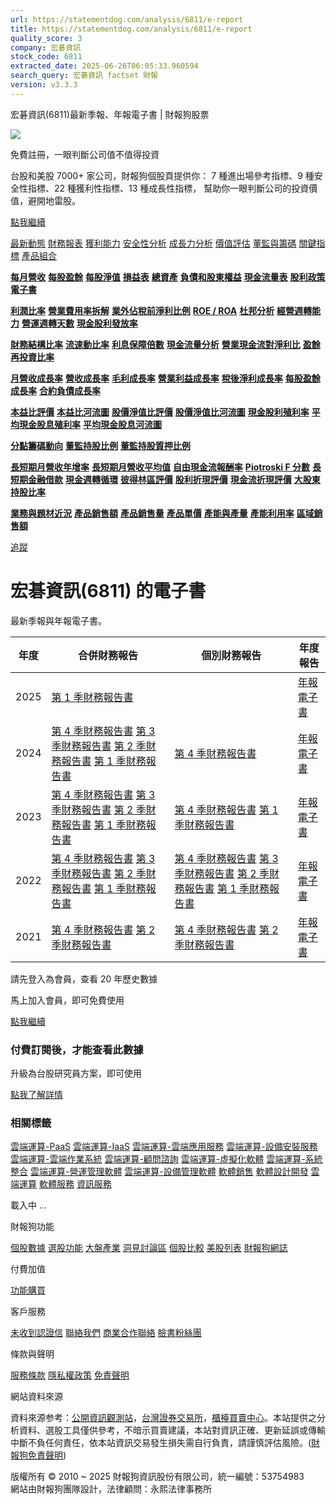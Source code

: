 ```yaml
---
url: https://statementdog.com/analysis/6811/e-report
title: https://statementdog.com/analysis/6811/e-report
quality_score: 3
company: 宏碁資訊
stock_code: 6811
extracted_date: 2025-06-26T06:05:33.960594
search_query: 宏碁資訊 factset 財報
version: v3.3.3
---
```


宏碁資訊(6811)最新季報、年報電子書 | 財報狗股票















![](https://www.facebook.com/tr?id=1265443774131605&ev=PageView&noscript=1)













































































免費註冊，一眼判斷公司值不值得投資

台股和美股 7000+ 家公司，財報狗個股頁提供你：
7 種進出場參考指標、9 種安全性指標、22 種獲利性指標、13 種成長性指標，
幫助你一眼判斷公司的投資價值，避開地雷股。

[點我繼續](/users/sign_up)

[最新動態](/analysis/6811)
[財務報表](/analysis/6811/monthly-revenue)
[獲利能力](/analysis/6811/profit-margin)
[安全性分析](/analysis/6811/financial-structure-ratio)
[成長力分析](/analysis/6811/monthly-revenue-growth-rate)
[價值評估](/analysis/6811/pe)
[董監與籌碼](/analysis/6811/broker-trading)
[關鍵指標](/analysis/6811/long-term-and-short-term-monthly-revenue-yoy)
[產品組合](/analysis/6811/ai-search)

[**每月營收**](/analysis/6811/monthly-revenue)
[**每股盈餘**](/analysis/6811/eps)
[**每股淨值**](/analysis/6811/nav)
[**損益表**](/analysis/6811/income-statement)
[**總資產**](/analysis/6811/assets)
[**負債和股東權益**](/analysis/6811/liabilities-and-equity)
[**現金流量表**](/analysis/6811/cash-flow-statement)
[**股利政策**](/analysis/6811/dividend-policy)
[**電子書**](/analysis/6811/e-report)

[**利潤比率**](/analysis/6811/profit-margin)
[**營業費用率拆解**](/analysis/6811/operating-expense-ratio)
[**業外佔稅前淨利比例**](/analysis/6811/non-operating-income-to-profit-before-tax)
[**ROE / ROA**](/analysis/6811/roe-roa)
[**杜邦分析**](/analysis/6811/du-pont-analysis)
[**經營週轉能力**](/analysis/6811/turnover-ratio)
[**營運週轉天數**](/analysis/6811/turnover-days)
[**現金股利發放率**](/analysis/6811/dividend-payout-ratio)

[**財務結構比率**](/analysis/6811/financial-structure-ratio)
[**流速動比率**](/analysis/6811/current-ratio-and-quick-ratio)
[**利息保障倍數**](/analysis/6811/interest-coverage-ratio)
[**現金流量分析**](/analysis/6811/cash-flow-analysis)
[**營業現金流對淨利比**](/analysis/6811/operating-cash-flow-to-net-income-ratio)
[**盈餘再投資比率**](/analysis/6811/reinvestment-rate)

[**月營收成長率**](/analysis/6811/monthly-revenue-growth-rate)
[**營收成長率**](/analysis/6811/revenue-growth-rate)
[**毛利成長率**](/analysis/6811/gross-profit-growth-rate)
[**營業利益成長率**](/analysis/6811/operating-income-growth-rate)
[**稅後淨利成長率**](/analysis/6811/net-income-growth-rate)
[**每股盈餘成長率**](/analysis/6811/eps-growth-rate)
[**合約負債成長率**](/analysis/6811/current-contract-liabilities-growth-rate)

[**本益比評價**](/analysis/6811/pe)
[**本益比河流圖**](/analysis/6811/pe-band)
[**股價淨值比評價**](/analysis/6811/pb)
[**股價淨值比河流圖**](/analysis/6811/pb-band)
[**現金股利殖利率**](/analysis/6811/dividend-yield)
[**平均現金股息殖利率**](/analysis/6811/average-dividend-yield)
[**平均現金股息河流圖**](/analysis/6811/average-dividend-yield-band)

[**分點籌碼動向**](/analysis/6811/broker-trading)
[**董監持股比例**](/analysis/6811/board-members-and-supervisors-shares-to-shares-outstanding-ratio)
[**董監持股質押比例**](/analysis/6811/pledging-ratio-of-board-members-and-supervisors)

[**長短期月營收年增率**](/analysis/6811/long-term-and-short-term-monthly-revenue-yoy)
[**長短期月營收平均值**](/analysis/6811/average-long-term-and-short-term-monthly-revenue)
[**自由現金流報酬率**](/analysis/6811/croic)
[**Piotroski F 分數**](/analysis/6811/piotroski-f-score)
[**長短期金融借款**](/analysis/6811/financial-borrowing)
[**現金週轉循環**](/analysis/6811/cash-conversion-cycle)
[**彼得林區評價**](/analysis/6811/peter-lynch-valuation)
[**股利折現評價**](/analysis/6811/dividend-discount-valuation)
[**現金流折現評價**](/analysis/6811/dcf-valuation)
[**大股東持股比率**](/analysis/6811/majority-shareholders-share-ratio)

[**業務與題材近況**](/analysis/6811/ai-search)
[**產品銷售額**](/analysis/6811/product-sales-figure)
[**產品銷售量**](/analysis/6811/product-sales-volume)
[**產品單價**](/analysis/6811/product-unit-price)
[**產能與產量**](/analysis/6811/production-capacity)
[**產能利用率**](/analysis/6811/production-capacity-utilization)
[**區域銷售額**](/analysis/6811/product-regional-sales)

[追蹤](/users/sign_up)

# 宏碁資訊(6811) 的電子書

最新季報與年報電子書。

| 年度 | 合併財務報告 | 個別財務報告 | 年度報告 |
| --- | --- | --- | --- |
| 2025 | [第 1 季財務報告書](https://doc.twse.com.tw/server-java/t57sb01?co_id=6811&colorchg=1&kind=A&step=9&filename=202501_6811_AI1.pdf) |  | [年報電子書](/analysis) |
| 2024 | [第 4 季財務報告書](https://doc.twse.com.tw/server-java/t57sb01?co_id=6811&colorchg=1&kind=A&step=9&filename=202404_6811_AI1.pdf)  [第 3 季財務報告書](https://doc.twse.com.tw/server-java/t57sb01?co_id=6811&colorchg=1&kind=A&step=9&filename=202403_6811_AI1.pdf)  [第 2 季財務報告書](https://doc.twse.com.tw/server-java/t57sb01?co_id=6811&colorchg=1&kind=A&step=9&filename=202402_6811_AI1.pdf)  [第 1 季財務報告書](https://doc.twse.com.tw/server-java/t57sb01?co_id=6811&colorchg=1&kind=A&step=9&filename=202401_6811_AI1.pdf) | [第 4 季財務報告書](https://doc.twse.com.tw/server-java/t57sb01?co_id=6811&colorchg=1&kind=A&step=9&filename=202404_6811_AI3.pdf) | [年報電子書](https://doc.twse.com.tw/server-java/t57sb01?co_id=6811&colorchg=1&kind=F&step=9&filename=2024_6811_20250604F04.pdf) |
| 2023 | [第 4 季財務報告書](https://doc.twse.com.tw/server-java/t57sb01?co_id=6811&colorchg=1&kind=A&step=9&filename=202304_6811_AI1.pdf)  [第 3 季財務報告書](https://doc.twse.com.tw/server-java/t57sb01?co_id=6811&colorchg=1&kind=A&step=9&filename=202303_6811_AI1.pdf)  [第 2 季財務報告書](https://doc.twse.com.tw/server-java/t57sb01?co_id=6811&colorchg=1&kind=A&step=9&filename=202302_6811_AI1.pdf)  [第 1 季財務報告書](/analysis) | [第 4 季財務報告書](https://doc.twse.com.tw/server-java/t57sb01?co_id=6811&colorchg=1&kind=A&step=9&filename=202304_6811_AI3.pdf)  [第 1 季財務報告書](https://doc.twse.com.tw/server-java/t57sb01?co_id=6811&colorchg=1&kind=A&step=9&filename=202301_6811_AI2.pdf) | [年報電子書](https://doc.twse.com.tw/server-java/t57sb01?co_id=6811&colorchg=1&kind=F&step=9&filename=2023_6811_20240605F04.pdf) |
| 2022 | [第 4 季財務報告書](/analysis)  [第 3 季財務報告書](/analysis)  [第 2 季財務報告書](/analysis)  [第 1 季財務報告書](/analysis) | [第 4 季財務報告書](https://doc.twse.com.tw/server-java/t57sb01?co_id=6811&colorchg=1&kind=A&step=9&filename=202204_6811_AI2.pdf)  [第 3 季財務報告書](https://doc.twse.com.tw/server-java/t57sb01?co_id=6811&colorchg=1&kind=A&step=9&filename=202203_6811_AI2.pdf)  [第 2 季財務報告書](https://doc.twse.com.tw/server-java/t57sb01?co_id=6811&colorchg=1&kind=A&step=9&filename=202202_6811_AI2.pdf)  [第 1 季財務報告書](https://doc.twse.com.tw/server-java/t57sb01?co_id=6811&colorchg=1&kind=A&step=9&filename=202201_6811_AI2.pdf) | [年報電子書](https://doc.twse.com.tw/server-java/t57sb01?co_id=6811&colorchg=1&kind=F&step=9&filename=2022_6811_20230609F04.pdf) |
| 2021 | [第 4 季財務報告書](/analysis)  [第 2 季財務報告書](/analysis) | [第 4 季財務報告書](https://doc.twse.com.tw/server-java/t57sb01?co_id=6811&colorchg=1&kind=A&step=9&filename=202104_6811_AI2.pdf)  [第 2 季財務報告書](https://doc.twse.com.tw/server-java/t57sb01?co_id=6811&colorchg=1&kind=A&step=9&filename=202102_6811_AI2.pdf) | [年報電子書](https://doc.twse.com.tw/server-java/t57sb01?co_id=6811&colorchg=1&kind=F&step=9&filename=2021_6811_20220614F04.pdf) |

請先登入為會員，查看 20 年歷史數據

馬上加入會員，即可免費使用

[點我繼續](/users/sign_up)

### 付費訂閱後，才能查看此數據

升級為台股研究員方案，即可使用

[點我了解詳情](/pricing)

### 相關標籤

[雲端運算-PaaS](/tags/739)
[雲端運算-IaaS](/tags/738)
[雲端運算-雲端應用服務](/tags/737)
[雲端運算-設備安裝服務](/tags/735)
[雲端運算-雲端作業系統](/tags/734)
[雲端運算-顧問諮詢](/tags/733)
[雲端運算-虛擬化軟體](/tags/732)
[雲端運算-系統整合](/tags/731)
[雲端運算-營運管理軟體](/tags/730)
[雲端運算-設備管理軟體](/tags/729)
[軟體銷售](/tags/517)
[軟體設計開發](/tags/514)
[雲端運算](/tags/369)
[軟體服務](/tags/363)
[資訊服務](/tags/324)

載入中 ...





財報狗功能

[個股數據](/analysis)
[選股功能](/screeners)
[大盤產業](/taiex)
[洞見討論區](/insight)
[個股比較](/compare/tpe)
[美股列表](/us-stock-list)
[財報狗網誌](/blog/)

付費加值

[功能購買](/pricing)

客戶服務

[未收到認證信](/users/recv_auth_fail)
[聯絡我們](/contact)
[商業合作聯絡](/contact)
[臉書粉絲團](//www.facebook.com/statementdog)

條款與聲明

[服務條款](/law/tos)
[隱私權政策](/law/privacy)
[免責聲明](/law/disclaimer)

網站資料來源

資料來源参考：[公開資訊觀測站](http://mops.twse.com.tw/mops/web/index)，[台灣證券交易所](http://www.tse.com.tw/)，[櫃檯買賣中心](http://www.otc.org.tw/)。本站提供之分析資料、選股工具僅供參考，不暗示買賣建議，本站對資訊正確、更新延誤或傳輸中斷不負任何責任，依本站資訊交易發生損失需自行負責，請謹慎評估風險。([財報狗免責聲明](/law/disclaimer))

版權所有 © 2010 ~ 2025 財報狗資訊股份有限公司，統一編號：53754983  
網站由財報狗團隊設計，法律顧問：永熙法律事務所